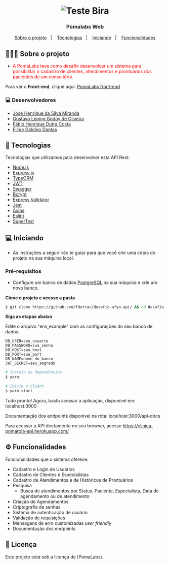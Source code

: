 <h1 align="center">
<img src="https://imgur.com/Ybq3wEo.png" title="Teste Bira" />
</h1>

<h3 align="center">
  Pomalabs Web
</h3>

<p align="center">
  <a href="#sobre o projeto">Sobre o projeto</a>&nbsp;&nbsp;&nbsp;|&nbsp;&nbsp;&nbsp;
  <a href="#tecnologias">Tecnologias</a>&nbsp;&nbsp;&nbsp;|&nbsp;&nbsp;&nbsp;
  <a href="#iniciando">Iniciando</a>&nbsp;&nbsp;&nbsp;|&nbsp;&nbsp;&nbsp;
  <a href="#funcionalidades">Funcionalidades</a>
</p>

## 👨🏻‍💻 Sobre o projeto

- <p style="color: red;">A PomaLabs teve como desafio desenvolver um sistema para possibilitar o cadastro de clientes, atendimentos e prontuários dos pacientes de um consultório.</p>

Para ver o **Front-end**, clique aqui: [PomaLabs front-end](https://github.com/jhsmiranda/desafio-afya-front-end)</br>

### 💻 Desenvolvedores
- [José Henrique da Silva Miranda](https://github.com/jhsmiranda)
- [Gustavo Lening Godoy de Oliveira](https://github.com/gustavolening)
- [Fábio Henrique Dutra Costa](https://github.com/fdutrac)
- [Filipe Galdino Dantas](https://github.com/flipdantas)

## 🚀 Tecnologias

Tecnologias que utilizamos para desenvolver esta API Rest:

- [Node.js](https://nodejs.org/en/)
- [Express.js](https://expressjs.com/pt-br/)
- [TypeORM](https://typeorm.io/#/)
- [JWT](https://jwt.io/)
- [Swagger](https://swagger.io/)
- [Bcrypt](https://www.npmjs.com/package/bcrypt)
- [Express Validator](https://express-validator.github.io/)
- [Jest](https://jestjs.io/pt-BR/)
- [Axios](https://github.com/axios/axios)
- [Eslint](https://eslint.org/)
- [SuperTest](https://www.npmjs.com/package/supertest)

## 💻 Iniciando

- As instruções a seguir irão te guiar para que você crie uma cópia do projeto na sua máquina local.

### Pré-requisitos

- Configure um banco de dados [PostgreSQL](https://www.postgresql.org/) na sua máquina e crie um novo banco.

**Clone o projeto e acesse a pasta**

```bash
$ git clone https://github.com/fdutrac/desafio-afya-api/ && cd desafio-afya-api
```

**Siga as etapas abaixo**

Edite o arquivo "env_example" com as configurações do seu banco de dados:

```
DB_USER=seu_usuario
DB_PASSWORD=sua_senha
DB_HOST=seu_host
DB_PORT=sua_port
DB_NAME=nome_do_banco
JWT_SECRET=seu_segredo

```

```bash
# Instale as dependências
$ yarn

# Inicie o client
$ yarn start
```

Tudo pronto! Agora, basta acessar a aplicação, disponível em:
localhost:3000

Documentação dos endpoints disponível na rota:
localhost:3000/api-docs

Para acessar a API diretamente no seu browser, acesse https://clinica-pomarola-api.herokuapp.com/

## ⚙️ Funcionalidades
Funcionalidades que o sistema oferece:
- Cadastro e Login de Usuários
- Cadastro de Clientes e Especialistas
- Cadastro de Atendimentos e de Históricos de Prontuários
- Pesquisa
	- Busca de atendimentos por Status, Paciente, Especialista, Data de agendamento ou de atendimento
- Criação de Agendamentos
- Criptografia de senhas
- Sistema de autenticação de usuário
- Validação de requisições
- Mensagens de erro customizadas *user friendly*
- Documentação dos endpoints

## 📄 Licença

Este projeto está sob a licença de (PomaLabs).
